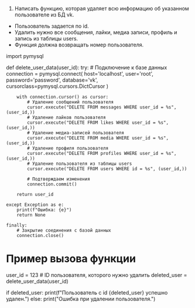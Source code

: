  1. Написать функцию, которая удаляет всю информацию об указанном пользователе из БД vk.
- Пользователь задается по id.
- Удалить нужно все сообщения, лайки, медиа записи, профиль и запись из таблицы users.
- Функция должна возвращать номер пользователя.


import pymysql

def delete_user_data(user_id):
    try:
        # Подключение к базе данных
        connection = pymysql.connect(
            host='localhost',
            user='root',
            password='password',
            database='vk',
            cursorclass=pymysql.cursors.DictCursor
        )

        with connection.cursor() as cursor:
            # Удаление сообщений пользователя
            cursor.execute("DELETE FROM messages WHERE user_id = %s", (user_id,))
            # Удаление лайков пользователя
            cursor.execute("DELETE FROM likes WHERE user_id = %s", (user_id,))
            # Удаление медиа-записей пользователя
            cursor.execute("DELETE FROM media WHERE user_id = %s", (user_id,))
            # Удаление профиля пользователя
            cursor.execute("DELETE FROM profiles WHERE user_id = %s", (user_id,))
            # Удаление пользователя из таблицы users
            cursor.execute("DELETE FROM users WHERE id = %s", (user_id,))

            # Подтверждаем изменения
            connection.commit()

        return user_id

    except Exception as e:
        print(f"Ошибка: {e}")
        return None

    finally:
        # Закрытие соединения с базой данных
        connection.close()

# Пример вызова функции
user_id = 123  # ID пользователя, которого нужно удалить
deleted_user = delete_user_data(user_id)

if deleted_user:
    print(f"Пользователь с id {deleted_user} успешно удален.")
else:
    print("Ошибка при удалении пользователя.")
